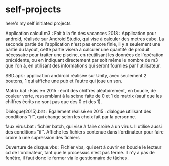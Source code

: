 # self-projects
here's my self initiated projects

Application calcul m3 : Fait à la fin des vacances 2018 : Application pour android, réalisée sur Android Studio, qui vise à calculer des metres cube. La seconde partie de l'application n'est pas encore finie, il y a seulement une partie du layout, cette partie visera à calculer une quantité de produit nécessaire pour traiter une piscine, en réutilisant les données de l'opération précédente, ou en indiquant directement par soit même le nombre de m3 que l'on à, en utilisant des informations qui seront fournies par l'utilisateur.


SBD.apk : application anddroid réalisée sur Unity, avec seulement 2 boutons, 1 qui affiche une pub et l'autre qui joue un son.


Matrix.bat : Fais en 2015 : écrit des chiffres aléatoirement, en boucle, de couleur verte, ressemblant à la scène faite de 0 et 1 de matrix (sauf que les chiffres écrits ne sont pas que des 0 et des 1).


Dialogue(2015).bat : Egalement réalisé en 2015 : dialogue utilisant des conditions "if", qui change selon les choix fait par la personne.


faux virus.bat : fichier batch, qui vise à faire croire à un virus. Il utilise aussi des conditions "if". Affiche les fichiers contenue dans l'ordinateur pour faire croire à une supression des fichiers


Ouverture de disque.vbs : Fichier vbs, qui sert à ouvrir en boucle le lecteur cd de l'ordinateur, tant que le processus n'est pas fermé. Il n'y a pas de fenêtre, il faut donc le fermer via le gestionnaire de tâches.

